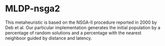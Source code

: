 # MLDP-nsga2
This metaheuristic is based on the NSGA-II procedure reported in 2000 by Deb et al. Our particular implementation generates the initial population by a percentage of random solutions and a percentage with the nearest neighboor guided by distance and latency.
